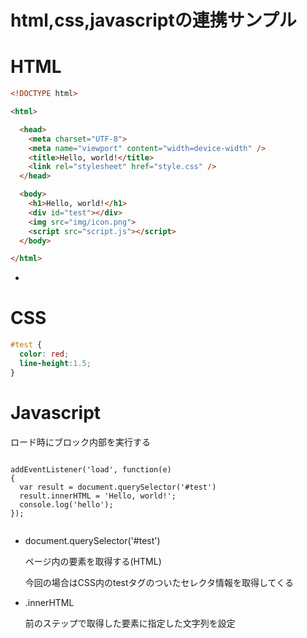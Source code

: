 # html,css,javascriptの連携サンプル

# HTML

```html
<!DOCTYPE html>

<html>

  <head>
    <meta charset="UTF-8">
    <meta name="viewport" content="width=device-width" />
    <title>Hello, world!</title>
    <link rel="stylesheet" href="style.css" />
  </head> 

  <body>
    <h1>Hello, world!</h1>
    <div id="test"></div>
    <img src="img/icon.png">
    <script src="script.js"></script> 
  </body>

</html>

```

- <div id="test"></div>

  

# CSS
```css
#test {
  color: red;
  line-height:1.5;
}
```


# Javascript

ロード時にブロック内部を実行する

```

addEventListener('load', function(e) 
{
  var result = document.querySelector('#test')
  result.innerHTML = 'Hello, world!';
  console.log('hello');
});


```

- document.querySelector('#test')

  ページ内の要素を取得する(HTML)

  今回の場合はCSS内のtestタグのついたセレクタ情報を取得してくる
  
- .innerHTML

  前のステップで取得した要素に指定した文字列を設定
  